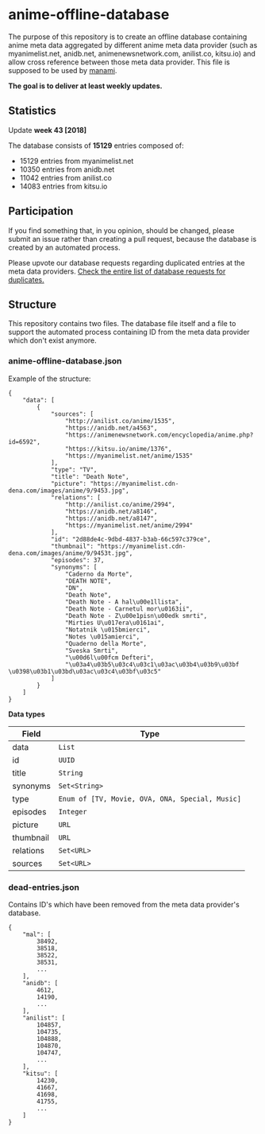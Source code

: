 # anime-offline-database
The purpose of this repository is to create an offline database containing anime meta data aggregated by different anime meta data provider (such as myanimelist.net, anidb.net, animenewsnetwork.com, anilist.co, kitsu.io) and allow cross reference between those meta data provider. This file is supposed to be used by [manami](https://github.com/manami-project/manami).

**The goal is to deliver at least weekly updates.**

## Statistics
Update **week 43 [2018]**

The database consists of **15129** entries composed of:
+ 15129 entries from myanimelist.net
+ 10350 entries from anidb.net
+ 11042 entries from anilist.co
+ 14083 entries from kitsu.io

## Participation
If you find something that, in you opinion, should be changed, please submit an issue rather than creating a pull request, because the database is created by an automated process.

Please upvote our database requests regarding duplicated entries at the meta data providers. [Check the entire list of database requests for duplicates.](https://github.com/manami-project/anime-offline-database/issues/3)

## Structure
This repository contains two files. The database file itself and a file to support the automated process containing ID from the meta data provider which don't exist anymore.

### anime-offline-database.json
Example of the structure:
```
{
    "data": [
        {
            "sources": [
                "http://anilist.co/anime/1535",
                "https://anidb.net/a4563",
                "https://animenewsnetwork.com/encyclopedia/anime.php?id=6592",
                "https://kitsu.io/anime/1376",
                "https://myanimelist.net/anime/1535"
            ],
            "type": "TV",
            "title": "Death Note",
            "picture": "https://myanimelist.cdn-dena.com/images/anime/9/9453.jpg",
            "relations": [
                "http://anilist.co/anime/2994",
                "https://anidb.net/a8146",
                "https://anidb.net/a8147",
                "https://myanimelist.net/anime/2994"
            ],
            "id": "2d88de4c-9dbd-4837-b3ab-66c597c379ce",
            "thumbnail": "https://myanimelist.cdn-dena.com/images/anime/9/9453t.jpg",
            "episodes": 37,
            "synonyms": [
                "Caderno da Morte",
                "DEATH NOTE",
                "DN",
                "Death Note",
                "Death Note - A hal\u00e1llista",
                "Death Note - Carnetul mor\u0163ii",
                "Death Note - Z\u00e1pisn\u00edk smrti",
                "Mirties U\u017era\u0161ai",
                "Notatnik \u015bmierci",
                "Notes \u015amierci",
                "Quaderno della Morte",
                "Sveska Smrti",
                "\u00d6l\u00fcm Defteri",
                "\u03a4\u03b5\u03c4\u03c1\u03ac\u03b4\u03b9\u03bf \u0398\u03b1\u03bd\u03ac\u03c4\u03bf\u03c5"
            ]
        }
    ]
}
```
**Data types**

| Field | Type |
| --- | --- |
| data | ```List``` |
| id | ```UUID``` |
| title | ```String``` |
| synonyms | ```Set<String>``` |
| type | ```Enum of [TV, Movie, OVA, ONA, Special, Music]``` |
| episodes | ```Integer``` |
| picture | ```URL``` |
| thumbnail | ```URL``` |
| relations | ```Set<URL>``` |
| sources | ```Set<URL>``` |

### dead-entries.json
Contains ID's which have been removed from the meta data provider's database.
```
{
    "mal": [
        38492,
        38518,
        38522,
        38531,
        ...
    ],
    "anidb": [
        4612,
        14190,
        ...
    ],
    "anilist": [
        104857,
        104735,
        104888,
        104870,
        104747,
        ...
    ],
    "kitsu": [
        14230,
        41667,
        41698,
        41755,
        ...
    ]
}
```